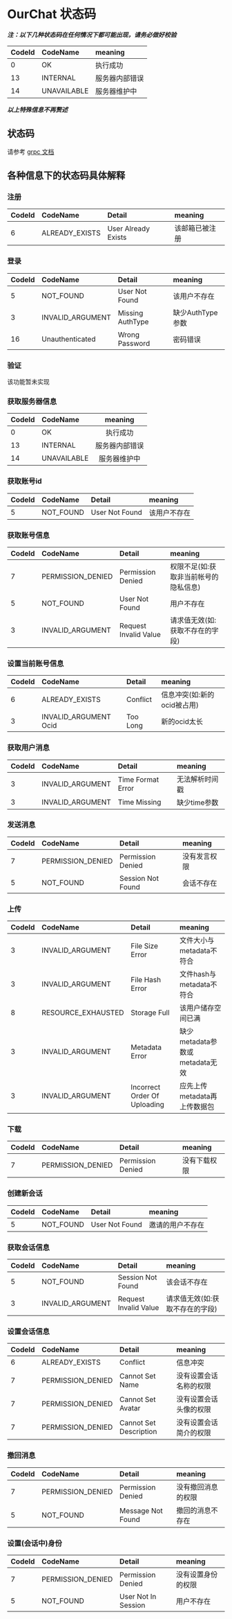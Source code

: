 # OurChat 状态码

**_注：以下几种状态码在任何情况下都可能出现，请务必做好校验_**

| CodeId | CodeName    | meaning        |
| :----- | :---------- | :------------- |
| 0      | OK          | 执行成功       |
| 13     | INTERNAL    | 服务器内部错误 |
| 14     | UNAVAILABLE | 服务器维护中   |

**_以上特殊信息不再赘述_**

## 状态码

请参考 [grpc 文档](https://grpc.io/docs/guides/status-codes/)

## 各种信息下的状态码具体解释

### 注册

| CodeId | CodeName       | Detail              | meaning        |
| :----- | :------------- | :------------------ | :------------- |
| 6      | ALREADY_EXISTS | User Already Exists | 该邮箱已被注册 |

### 登录

| CodeId | CodeName         | Detail           | meaning          |
| :----- | :--------------- | :--------------- | :--------------- |
| 5      | NOT_FOUND        | User Not Found   | 该用户不存在     |
| 3      | INVALID_ARGUMENT | Missing AuthType | 缺少AuthType参数 |
| 16     | Unauthenticated  | Wrong Password   | 密码错误         |

### 验证

该功能暂未实现

### 获取服务器信息

| CodeId | CodeName    |    meaning     |
| :----- | :---------- | :------------: |
| 0      | OK          |    执行成功    |
| 13     | INTERNAL    | 服务器内部错误 |
| 14     | UNAVAILABLE |  服务器维护中  |

### 获取账号id

| CodeId | CodeName  | Detail         | meaning      |
| :----- | :-------- | :------------- | :----------- |
| 5      | NOT_FOUND | User Not Found | 该用户不存在 |

### 获取账号信息

| CodeId | CodeName          | Detail                | meaning                               |
| :----- | :---------------- | :-------------------- | :------------------------------------ |
| 7      | PERMISSION_DENIED | Permission Denied     | 权限不足(如:获取非当前帐号的隐私信息) |
| 5      | NOT_FOUND         | User Not Found        | 用户不存在                            |
| 3      | INVALID_ARGUMENT  | Request Invalid Value | 请求值无效(如:获取不存在的字段)       |

### 设置当前账号信息

| CodeId | CodeName              | Detail   | meaning                     |
| :----- | :-------------------- | :------- | :-------------------------- |
| 6      | ALREADY_EXISTS        | Conflict | 信息冲突(如:新的ocid被占用) |
| 3      | INVALID_ARGUMENT Ocid | Too Long | 新的ocid太长                |

### 获取用户消息

| CodeId | CodeName         | Detail            | meaning        |
| :----- | :--------------- | :---------------- | :------------- |
| 3      | INVALID_ARGUMENT | Time Format Error | 无法解析时间戳 |
| 3      | INVALID_ARGUMENT | Time Missing      | 缺少time参数   |

### 发送消息

| CodeId | CodeName          | Detail            | meaning      |
| :----- | :---------------- | :---------------- | :----------- |
| 7      | PERMISSION_DENIED | Permission Denied | 没有发言权限 |
| 5      | NOT_FOUND         | Session Not Found | 会话不存在   |

### 上传

| CodeId | CodeName           | Detail                       | meaning                        |
| :----- | :----------------- | :--------------------------- | :----------------------------- |
| 3      | INVALID_ARGUMENT   | File Size Error              | 文件大小与metadata不符合       |
| 3      | INVALID_ARGUMENT   | File Hash Error              | 文件hash与metadata不符合       |
| 8      | RESOURCE_EXHAUSTED | Storage Full                 | 该用户储存空间已满             |
| 3      | INVALID_ARGUMENT   | Metadata Error               | 缺少metadata参数或metadata无效 |
| 3      | INVALID_ARGUMENT   | Incorrect Order Of Uploading | 应先上传metadata再上传数据包   |

### 下载

| CodeId | CodeName          | Detail            | meaning      |
| :----- | :---------------- | :---------------- | :----------- |
| 7      | PERMISSION_DENIED | Permission Denied | 没有下载权限 |

### 创建新会话

| CodeId | CodeName  | Detail         | meaning          |
| :----- | :-------- | :------------- | :--------------- |
| 5      | NOT_FOUND | User Not Found | 邀请的用户不存在 |

### 获取会话信息

| CodeId | CodeName         | Detail                | meaning                         |
| :----- | :--------------- | :-------------------- | :------------------------------ |
| 5      | NOT_FOUND        | Session Not Found     | 该会话不存在                    |
| 3      | INVALID_ARGUMENT | Request Invalid Value | 请求值无效(如:获取不存在的字段) |

### 设置会话信息

| CodeId | CodeName          | Detail                 | meaning                |
| :----- | :---------------- | :--------------------- | :--------------------- |
| 6      | ALREADY_EXISTS    | Conflict               | 信息冲突               |
| 7      | PERMISSION_DENIED | Cannot Set Name        | 没有设置会话名称的权限 |
| 7      | PERMISSION_DENIED | Cannot Set Avatar      | 没有设置会话头像的权限 |
| 7      | PERMISSION_DENIED | Cannot Set Description | 没有设置会话简介的权限 |

### 撤回消息

| CodeId | CodeName          | Detail            | meaning            |
| :----- | :---------------- | :---------------- | :----------------- |
| 7      | PERMISSION_DENIED | Permission Denied | 没有撤回消息的权限 |
| 5      | NOT_FOUND         | Message Not Found | 撤回的消息不存在   |

### 设置(会话中)身份

| CodeId | CodeName          | Detail              | meaning            |
| :----- | :---------------- | :------------------ | :----------------- |
| 7      | PERMISSION_DENIED | Permission Denied   | 没有设置身份的权限 |
| 5      | NOT_FOUND         | User Not In Session | 用户不存在         |
